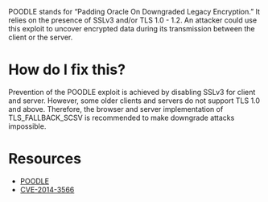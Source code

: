 POODLE stands for “Padding Oracle On Downgraded Legacy Encryption.” It relies on the presence of SSLv3 and/or TLS 1.0 - 1.2. An attacker could use this exploit to uncover encrypted data during its transmission between the client or the server.

# How do I fix this?

Prevention of the POODLE exploit is achieved by disabling SSLv3 for client and server. However, some older clients and servers do not support TLS 1.0 and above. Therefore, the browser and server implementation of TLS_FALLBACK_SCSV is recommended to make downgrade attacks impossible.

# Resources

* [POODLE](https://en.wikipedia.org/wiki/POODLE)
* [CVE-2014-3566](https://cve.mitre.org/cgi-bin/cvename.cgi?name=CVE-2014-3566)
